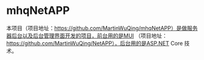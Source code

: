 # mhqNetAPP
本项目（项目地址：https://github.com/MartinWuQing/mhqNetAPP）是做服务器后台以及后台管理界面开发的项目，前台用的是MUI （项目地址：https://github.com/MartinWuQing/NetAPP），后台用的是ASP.NET Core 技术。
